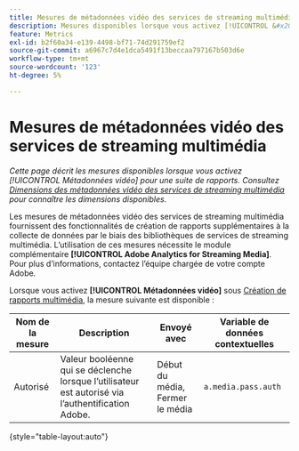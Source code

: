 ```yaml
---
title: Mesures de métadonnées vidéo des services de streaming multimédia
description: Mesures disponibles lorsque vous activez [!UICONTROL &#x200B; Métadonnées vidéo &#x200B;] pour une suite de rapports.
feature: Metrics
exl-id: b2f60a34-e139-4498-bf71-74d291759ef2
source-git-commit: a6967c7d4e1dca5491f13beccaa797167b503d6e
workflow-type: tm+mt
source-wordcount: '123'
ht-degree: 5%

---
```


# Mesures de métadonnées vidéo des services de streaming multimédia

*Cette page décrit les mesures disponibles lorsque vous activez [!UICONTROL Métadonnées vidéo] pour une suite de rapports. Consultez [Dimensions des métadonnées vidéo des services de streaming multimédia](../dimensions/sm-video-metadata.md) pour connaître les dimensions disponibles.*

Les mesures de métadonnées vidéo des services de streaming multimédia fournissent des fonctionnalités de création de rapports supplémentaires à la collecte de données par le biais des bibliothèques de services de streaming multimédia. L’utilisation de ces mesures nécessite le module complémentaire **[!UICONTROL Adobe Analytics for Streaming Media]**. Pour plus d’informations, contactez l’équipe chargée de votre compte Adobe.

Lorsque vous activez **[!UICONTROL Métadonnées vidéo]** sous [Création de rapports multimédia](/help/admin/tools/manage-rs/edit-settings/media-management.md), la mesure suivante est disponible :

| Nom de la mesure | Description | Envoyé avec | Variable de données contextuelles |
| --- | --- | --- | --- |
| Autorisé | Valeur booléenne qui se déclenche lorsque l’utilisateur est autorisé via l’authentification Adobe. | Début du média, Fermer le média | `a.media.pass.auth` |

{style="table-layout:auto"}
